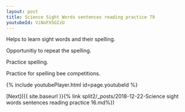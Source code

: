 ```yaml
---
layout: post
title: Science Sight Words sentences reading practice 79
youtubeId: ViNoFXSGIzU
---
```

 
 
Helps to learn sight words and their spelling.

Opportunitiy to repeat the spelling. 

Practice spelling. 
 
Practice for spelling bee competitions. 
 
{% include youtubePlayer.html id=page.youtubeId %}
 
 

[Next]({{ site.baseurl }}{% link  split2/_posts/2018-12-22-Science sight words sentences reading practice 16.md%})
 
